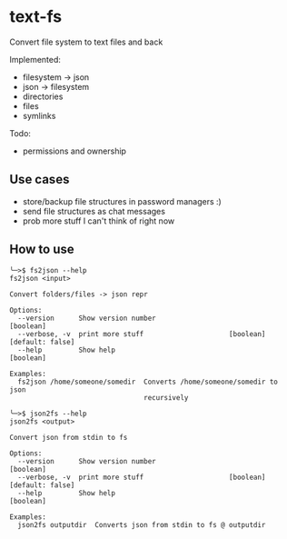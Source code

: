 # text-fs
Convert file system to text files and back

Implemented:
* filesystem -> json
* json -> filesystem
* directories
* files
* symlinks

Todo:
* permissions and ownership

## Use cases
* store/backup file structures in password managers :)
* send file structures as chat messages
* prob more stuff I can't think of right now

## How to use

```
╰─>$ fs2json --help
fs2json <input>

Convert folders/files -> json repr

Options:
  --version      Show version number                                   [boolean]
  --verbose, -v  print more stuff                     [boolean] [default: false]
  --help         Show help                                             [boolean]

Examples:
  fs2json /home/someone/somedir  Converts /home/someone/somedir to json
                                 recursively
```

```
╰─>$ json2fs --help
json2fs <output>

Convert json from stdin to fs

Options:
  --version      Show version number                                   [boolean]
  --verbose, -v  print more stuff                     [boolean] [default: false]
  --help         Show help                                             [boolean]

Examples:
  json2fs outputdir  Converts json from stdin to fs @ outputdir

```


